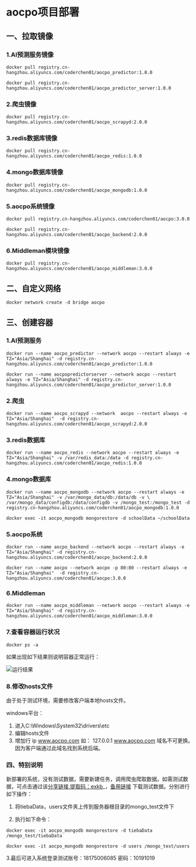 # aocpo项目部署

## 一、拉取镜像

### 1.AI预测服务镜像

```shell
docker pull registry.cn-hangzhou.aliyuncs.com/coderchen01/aocpo_predictor:1.0.0
```

~~~shell
docker pull registry.cn-hangzhou.aliyuncs.com/coderchen01/aocpo_predictor_server:1.0.0
~~~

### 2.爬虫镜像
```shell
docker pull registry.cn-hangzhou.aliyuncs.com/coderchen01/aocpo_scrapyd:2.0.0
```
### 3.redis数据库镜像
```shell
docker pull registry.cn-hangzhou.aliyuncs.com/coderchen01/aocpo_redis:1.0.0
```
### 4.mongo数据库镜像
```shell
docker pull registry.cn-hangzhou.aliyuncs.com/coderchen01/aocpo_mongodb:1.0.0
```
### 5.aocpo系统镜像
```shell
docker pull registry.cn-hangzhou.aliyuncs.com/coderchen01/aocpo:3.0.0
```
```shell
docker pull registry.cn-hangzhou.aliyuncs.com/coderchen01/aocpo_backend:2.0.0
```
### 6.Middleman模块镜像
```shell
docker pull registry.cn-hangzhou.aliyuncs.com/coderchen01/aocpo_middleman:3.0.0
```
## 二、自定义网络
```shell
docker network create -d bridge aocpo
```
## 三、创建容器

### 1.AI预测服务

```shell
docker run --name aocpo_predictor --network aocpo --restart always -e TZ="Asia/Shanghai" -d registry.cn-hangzhou.aliyuncs.com/coderchen01/aocpo_predictor:1.0.0
```

```shell
docker run --name aocpopredictorserver --network aocpo --restart always -e TZ="Asia/Shanghai" -d registry.cn-hangzhou.aliyuncs.com/coderchen01/aocpo_predictor_server:1.0.0
```

### 2.爬虫

```shell
docker run --name aocpo_scrapyd --network  aocpo --restart always -e TZ="Asia/Shanghai"  -d registry.cn-hangzhou.aliyuncs.com/coderchen01/aocpo_scrapyd:2.0.0
```

### 3.redis数据库

```shell
docker run --name aocpo_redis --network aocpo --restart always -e TZ="Asia/Shanghai" -v /var/redis_data:/data -d registry.cn-hangzhou.aliyuncs.com/coderchen01/aocpo_redis:1.0.0
```

### 4.mongo数据库

```shell
docker run --name aocpo_mongodb --network aocpo --restart always -e TZ="Asia/Shanghai" -v /var/mongo_data/db:/data/db -v \
/var/mongo_data/configdb:/data/configdb -v /mongo_test:/mongo_test -d registry.cn-hangzhou.aliyuncs.com/coderchen01/aocpo_mongodb:1.0.0
```

```shell
docker exec -it aocpo_mongodb mongorestore -d schoolData ~/schoolData
```

### 5.aocpo系统

```shell
docker run --name aocpo_backend --network aocpo --restart always -e TZ="Asia/Shanghai" -d registry.cn-hangzhou.aliyuncs.com/coderchen01/aocpo_backend:2.0.0
```
```shell
docker run --name aocpo --network aocpo -p 80:80 --restart always -e TZ="Asia/Shanghai"  -d registry.cn-hangzhou.aliyuncs.com/coderchen01/aocpo:3.0.0
```

### 6.Middleman

```shell
docker run --name aocpo_middleman --network aocpo --restart always -e TZ="Asia/Shanghai" -d registry.cn-hangzhou.aliyuncs.com/coderchen01/aocpo_middleman:3.0.0
```

### 7.查看容器运行状况

```shell
docker ps -a
```

如果出现如下结果则说明容器正常运行：

![运行结果](C:\Users\17322\AppData\Roaming\Typora\typora-user-images\1586183634066.png)

### 8.修改hosts文件

由于处于测试环境，需要修改客户端本地hosts文件。

windows平台：

1. 进入C:\Windows\System32\drivers\etc
2. 编辑hosts文件
3. 增加行 ip www.aocpo.com 如： 127.0.0.1 www.aocpo.com
域名不可更换。因为客户端通过此域名找到系统后端。


### 四、特别说明

新部署的系统，没有测试数据，需要新建任务，调用爬虫爬取数据。如需测试数据，可点击通过该[分享链接,提取码：exkb](https://pan.baidu.com/s/1FSe5In5k5U2Shn7NycUgOA )_，[备用链接](https://www.lanzous.com/ib29e5g) 下载测试数据。分别进行如下操作：

1. 将tiebaData，users文件夹上传到服务器根目录的mongo_test文件下

2. 执行如下命令：

```shell
docker exec -it aocpo_mongodb mongorestore -d tiebaData /mongo_test/tiebaData
```

```shell
docker exec -it aocpo_mongodb mongorestore -d users /mongo_test/users
```

  3.最后可进入系统登录测试账号：18175006085 密码：10191019

